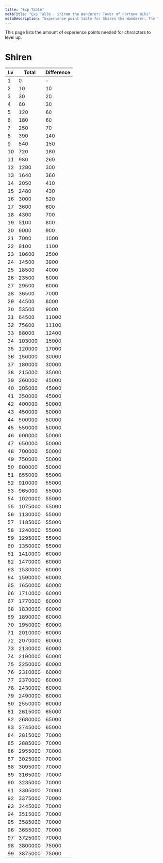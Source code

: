 ```yaml
---
title: "Exp Table"
metaTitle: "Exp Table - Shiren the Wanderer: Tower of Fortune Wiki"
metaDescription: "Experience point table for Shiren the Wanderer: The Tower of Fortune and the Dice of Fate"
---
```


This page lists the amount of experience points needed for characters to level up.

# Shiren

|Lv|Total|Difference|
|-|-|-|
|1|0|-|
|2|10|10|
|3|30|20|
|4|60|30|
|5|120|60|
|6|180|60|
|7|250|70|
|8|390|140|
|9|540|150|
|10|720|180|
|11|980|260|
|12|1280|300|
|13|1640|360|
|14|2050|410|
|15|2480|430|
|16|3000|520|
|17|3600|600|
|18|4300|700|
|19|5100|800|
|20|6000|900|
|21|7000|1000|
|22|8100|1100|
|23|10600|2500|
|24|14500|3900|
|25|18500|4000|
|26|23500|5000|
|27|29500|6000|
|28|36500|7000|
|29|44500|8000|
|30|53500|9000|
|31|64500|11000|
|32|75600|11100|
|33|88000|12400|
|34|103000|15000|
|35|120000|17000|
|36|150000|30000|
|37|180000|30000|
|38|215000|35000|
|39|260000|45000|
|40|305000|45000|
|41|350000|45000|
|42|400000|50000|
|43|450000|50000|
|44|500000|50000|
|45|550000|50000|
|46|600000|50000|
|47|650000|50000|
|48|700000|50000|
|49|750000|50000|
|50|800000|50000|
|51|855000|55000|
|52|910000|55000|
|53|965000|55000|
|54|1020000|55000|
|55|1075000|55000|
|56|1130000|55000|
|57|1185000|55000|
|58|1240000|55000|
|59|1295000|55000|
|60|1350000|55000|
|61|1410000|60000|
|62|1470000|60000|
|63|1530000|60000|
|64|1590000|60000|
|65|1650000|60000|
|66|1710000|60000|
|67|1770000|60000|
|68|1830000|60000|
|69|1890000|60000|
|70|1950000|60000|
|71|2010000|60000|
|72|2070000|60000|
|73|2130000|60000|
|74|2190000|60000|
|75|2250000|60000|
|76|2310000|60000|
|77|2370000|60000|
|78|2430000|60000|
|79|2490000|60000|
|80|2550000|60000|
|81|2615000|65000|
|82|2680000|65000|
|83|2745000|65000|
|84|2815000|70000|
|85|2885000|70000|
|86|2955000|70000|
|87|3025000|70000|
|88|3095000|70000|
|89|3165000|70000|
|90|3235000|70000|
|91|3305000|70000|
|92|3375000|70000|
|93|3445000|70000|
|94|3515000|70000|
|95|3585000|70000|
|96|3655000|70000|
|97|3725000|70000|
|98|3800000|75000|
|99|3875000|75000|
